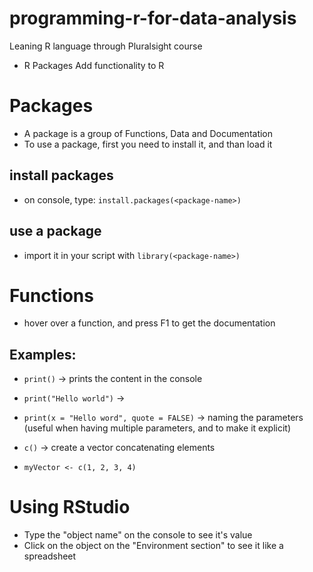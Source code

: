 # programming-r-for-data-analysis
Leaning R language through Pluralsight course

- R Packages Add functionality to R

# Packages
- A package is a group of Functions, Data and Documentation
- To use a package, first you need to install it, and than load it

## install packages
- on console, type: `install.packages(<package-name>)`

## use a package
- import it in your script with `library(<package-name>)`

# Functions
- hover over a function, and press F1 to get the documentation

## Examples:
- `print()` -> prints the content in the console
- `print("Hello world")` -> 
- `print(x = "Hello word", quote = FALSE)` -> naming the parameters (useful when having multiple parameters, and to make it explicit)

- `c()` -> create a vector concatenating elements
- `myVector <- c(1, 2, 3, 4)`

# Using RStudio
- Type the "object name" on the console to see it's value
- Click on the object on the "Environment section" to see it like a spreadsheet